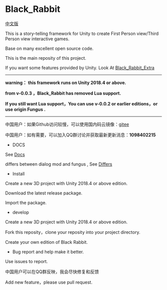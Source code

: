# Black_Rabbit
[中文版](./README_ZH.md)

This is a story-telling framework for Unity to create First Person view/Third Person view interactive games.

Base on many excellent open source code.

This is the main reposity of this project.

If you want some features provided by Unity. Look At [Black_Rabbit_Extra](https://github.com/Fungus-Light/Black_Rabbit_Extra)

---

**warning： this framework runs on Unity 2018.4 or above.**

**from v-0.0.3 ，Black_Rabbit has  removed Lua support.**

**If you still want Lua support，You can use v-0.0.2 or earlier editions，or use origin Fungus .**

---

中国用户：如果Github访问较慢，可以使用国内码云镜像：[gitee](https://gitee.com/fungus-light/Black_Rabbit)

中国用户：如有需要，可以加入QQ群讨论并获取最新更新消息：**1098402215**

- DOCS

See [Docs](./Docs/doc.md)

differs between dialog mod and fungus , See [Differs](./Docs/differ.md)

- Install

Create a new 3D project with Unity 2018.4 or above edition.

Download the latest release package.

Import the package.

- develop

Create a new 3D project with Unity 2018.4 or above edition.

Fork this  reposity，clone your reposity into your project directory.

Create your own edition of Black Rabbit.

- Bug report and help make it better.

Use issues to report.

中国用户可以在QQ群反映，我会尽快修复和反馈

Add new feature，please use pull request.